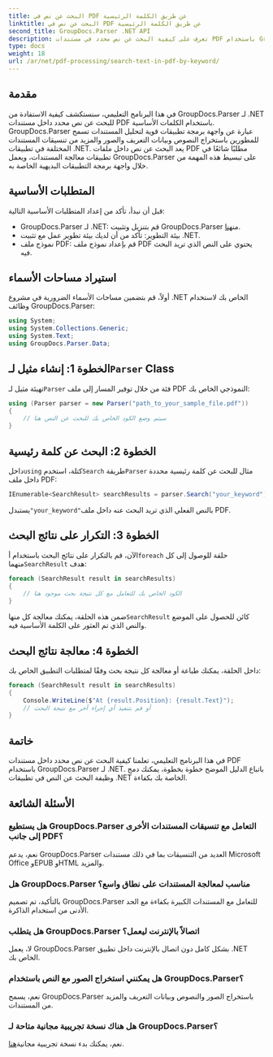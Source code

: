```yaml
---
title: البحث عن نص في PDF عن طريق الكلمة الرئيسية
linktitle: البحث عن نص في PDF عن طريق الكلمة الرئيسية
second_title: GroupDocs.Parser .NET API
description: تعرف على كيفية البحث عن نص محدد في مستندات PDF باستخدام GroupDocs.Parser لـ .NET. قم بدمج إمكانيات البحث عن النص القوية في .NET الخاص بك بكفاءة.
type: docs
weight: 18
url: /ar/net/pdf-processing/search-text-in-pdf-by-keyword/
---
```

## مقدمة
في هذا البرنامج التعليمي، سنستكشف كيفية الاستفادة من GroupDocs.Parser لـ .NET للبحث عن نص محدد داخل مستندات PDF باستخدام الكلمات الأساسية. GroupDocs.Parser عبارة عن واجهة برمجة تطبيقات قوية لتحليل المستندات تسمح للمطورين باستخراج النصوص وبيانات التعريف والصور والمزيد من تنسيقات المستندات المختلفة في تطبيقات .NET. يعد البحث عن نص داخل ملفات PDF مطلبًا شائعًا في تطبيقات معالجة المستندات، ويعمل GroupDocs.Parser على تبسيط هذه المهمة من خلال واجهة برمجة التطبيقات البديهية الخاصة به.
## المتطلبات الأساسية
قبل أن نبدأ، تأكد من إعداد المتطلبات الأساسية التالية:
-  GroupDocs.Parser لـ .NET: قم بتنزيل وتثبيت GroupDocs.Parser من[هنا](https://releases.groupdocs.com/parser/net/).
- بيئة التطوير: تأكد من أن لديك بيئة تطوير عمل مع تثبيت .NET.
- نموذج ملف PDF: قم بإعداد نموذج ملف PDF يحتوي على النص الذي تريد البحث فيه.

## استيراد مساحات الأسماء
أولاً، قم بتضمين مساحات الأسماء الضرورية في مشروع .NET الخاص بك لاستخدام وظائف GroupDocs.Parser:
```csharp
using System;
using System.Collections.Generic;
using System.Text;
using GroupDocs.Parser.Data;
```
##  الخطوة 1: إنشاء مثيل لـ`Parser` Class
 تهيئة مثيل لـ`Parser` فئة من خلال توفير المسار إلى ملف PDF النموذجي الخاص بك:
```csharp
using (Parser parser = new Parser("path_to_your_sample_file.pdf"))
{
    // سيتم وضع الكود الخاص بك للبحث عن النص هنا
}
```
## الخطوة 2: البحث عن كلمة رئيسية
 داخل`using` كتلة، استخدم`Search` طريقة`Parser` مثال للبحث عن كلمة رئيسية محددة داخل ملف PDF:
```csharp
IEnumerable<SearchResult> searchResults = parser.Search("your_keyword");
```
 يستبدل`"your_keyword"`بالنص الفعلي الذي تريد البحث عنه داخل ملف PDF.
## الخطوة 3: التكرار على نتائج البحث
 الآن، قم بالتكرار على نتائج البحث باستخدام أ`foreach` حلقة للوصول إلى كل منهما`SearchResult` هدف:
```csharp
foreach (SearchResult result in searchResults)
{
    // الكود الخاص بك للتعامل مع كل نتيجة بحث موجود هنا
}
```
 ضمن هذه الحلقة، يمكنك معالجة كل منها`SearchResult` كائن للحصول على الموضع والنص الذي تم العثور على الكلمة الأساسية فيه.
## الخطوة 4: معالجة نتائج البحث
داخل الحلقة، يمكنك طباعة أو معالجة كل نتيجة بحث وفقًا لمتطلبات التطبيق الخاص بك:
```csharp
foreach (SearchResult result in searchResults)
{
    Console.WriteLine($"At {result.Position}: {result.Text}");
    // أو قم بتنفيذ أي إجراء آخر مع نتيجة البحث
}
```

## خاتمة
في هذا البرنامج التعليمي، تعلمنا كيفية البحث عن نص محدد داخل مستندات PDF باستخدام GroupDocs.Parser لـ .NET. باتباع الدليل الموضح خطوة بخطوة، يمكنك دمج وظيفة البحث عن النص في تطبيقات .NET الخاصة بك بكفاءة.

## الأسئلة الشائعة
### هل يستطيع GroupDocs.Parser التعامل مع تنسيقات المستندات الأخرى إلى جانب PDF؟
نعم، يدعم GroupDocs.Parser العديد من التنسيقات بما في ذلك مستندات Microsoft Office وEPUB وHTML والمزيد.
### هل GroupDocs.Parser مناسب لمعالجة المستندات على نطاق واسع؟
بالتأكيد، تم تصميم GroupDocs.Parser للتعامل مع المستندات الكبيرة بكفاءة مع الحد الأدنى من استخدام الذاكرة.
### هل يتطلب GroupDocs.Parser اتصالاً بالإنترنت ليعمل؟
لا، يعمل GroupDocs.Parser بشكل كامل دون اتصال بالإنترنت داخل تطبيق .NET الخاص بك.
### هل يمكنني استخراج الصور مع النص باستخدام GroupDocs.Parser؟
نعم، يسمح GroupDocs.Parser باستخراج الصور والنصوص وبيانات التعريف والمزيد من المستندات.
### هل هناك نسخة تجريبية مجانية متاحة لـ GroupDocs.Parser؟
 نعم، يمكنك بدء نسخة تجريبية مجانية[هنا](https://releases.groupdocs.com/).